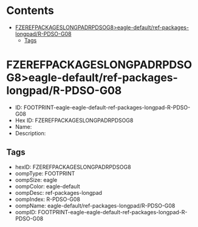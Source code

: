 



Contents
========

* [FZEREFPACKAGESLONGPADRPDSOG8>eagle-default/ref-packages-longpad/R-PDSO-G08](#fzerefpackageslongpadrpdsog8eagle-defaultref-packages-longpadr-pdso-g08)
	* [Tags](#tags)

# FZEREFPACKAGESLONGPADRPDSOG8>eagle-default/ref-packages-longpad/R-PDSO-G08

- ID: FOOTPRINT-eagle-eagle-default-ref-packages-longpad-R-PDSO-G08
- Hex ID: FZEREFPACKAGESLONGPADRPDSOG8
- Name: 
- Description: 

## Tags

- hexID: FZEREFPACKAGESLONGPADRPDSOG8
- oompType: FOOTPRINT
- oompSize: eagle
- oompColor: eagle-default
- oompDesc: ref-packages-longpad
- oompIndex: R-PDSO-G08
- oompName: eagle-default/ref-packages-longpad/R-PDSO-G08
- oompID: FOOTPRINT-eagle-eagle-default-ref-packages-longpad-R-PDSO-G08
